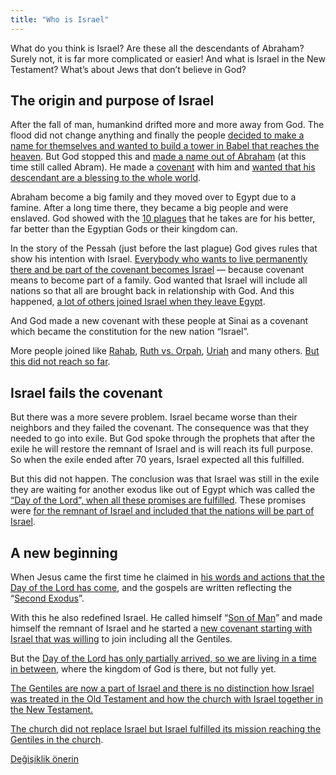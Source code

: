 ```yaml
---
title: "Who is Israel"
---
```



What do you think is Israel? Are these all the descendants of Abraham? Surely not, it is far more complicated or easier! And what is Israel in the New Testament? What’s about Jews that don’t believe in God?


## The origin and purpose of Israel

<a name="1bcd"></a>
After the fall of man, humankind drifted more and more away from God. The flood did not change anything and finally the people [decided to make a name for themselves and wanted to build a tower in Babel that reaches the heaven](https://www.bibleserver.com/NIV/Genesis11%3A1-10). But God stopped this and [made a name out of Abraham](https://www.bibleserver.com/NIV/Genesis12%3A1-2) (at this time still called Abram). He made a [covenant](../../../../background/israel/expl/gods-covenant) with him and [wanted that his descendant are a blessing to the whole world](https://www.bibleserver.com/NIV/Genesis12%3A3).

Abraham become a big family and they moved over to Egypt due to a famine. After a long time there, they became a big people and were enslaved. God showed with the [10 plagues](../../../../bible/exodus/expl/the-plagues-in-egypt) that he takes are for his better, far better than the Egyptian Gods or their kingdom can.

In the story of the Pessah (just before the last plague) God gives rules that show his intention with Israel. [Everybody who wants to live permanently there and be part of the covenant becomes Israel](https://www.bibleserver.com/NIV/Exodus12%3A48-49) — because covenant means to become part of a family. God wanted that Israel will include all nations so that all are brought back in relationship with God. And this happened, [a lot of others joined Israel when they leave Egypt](https://www.bibleserver.com/NIV/Exodus12%3A38).

And God made a new covenant with these people at Sinai as a covenant which became the constitution for the new nation “Israel”.

More people joined like [Rahab](https://www.bibleserver.com/NIV/Joshua2), [Ruth vs. Orpah](https://www.bibleserver.com/NIV/Ruth1), [Uriah](https://www.bibleserver.com/NIV/2%20Samuel11%3A3) and many others. [But this did not reach so far](https://www.bibleserver.com/NIV/Matthew23%3A15).


## Israel fails the covenant

<a name="7249"></a>
But there was a more severe problem. Israel became worse than their neighbors and they failed the covenant. The consequence was that they needed to go into exile. But God spoke through the prophets that after the exile he will restore the remnant of Israel and is will reach its full purpose. So when the exile ended after 70 years, Israel expected all this fulfilled.

But this did not happen. The conclusion was that Israel was still in the exile they are waiting for another exodus like out of Egypt which was called the [“Day of the Lord”, when all these promises are fulfilled](../../../../background/israel/expl/the-day-of-the-lord). These promises were [for the remnant of Israel and included that the nations will be part of Israel](../../../../background/israel/expl/the-remnant-of-israel).


## A new beginning

<a name="a1e0"></a>
When Jesus came the first time he claimed in [his words and actions that the Day of the Lord has come](../../../../background/israel/expl/jesus-and-the-covenant), and the gospels are written reflecting the “[Second Exodus](../../../../background/israel/expl/the-second-exodus)”.

With this he also redefined Israel. He called himself “[Son of Man](../../../../bible/daniel/expl/the-son-of-man-and-the-remnant)” and made himself the remnant of Israel and he started a [new covenant starting with Israel that was willing](https://www.bibleserver.com/NIV/Matthew15%3A24) to join including all the Gentiles.

But the [Day of the Lord has only partially arrived, so we are living in a time in between](../../../../background/israel/expl/jesus-and-the-covenant#e3c4), where the kingdom of God is there, but not fully yet.

[The Gentiles are now a part of Israel and there is no distinction how Israel was treated in the Old Testament and how the church with Israel together in the New Testament.](../../../../background/israel/expl/the-church-is-part-of-israel)

[The church did not replace Israel but Israel fulfilled its mission reaching the Gentiles in the church](https://www.bibleserver.com/NIV/Romans9).






[Değişiklik önerin](https://github.com/revelation-today/revelation-today/blob/main/exampleSite/content/docs/background/israel/expl/who-is-israel.md)
